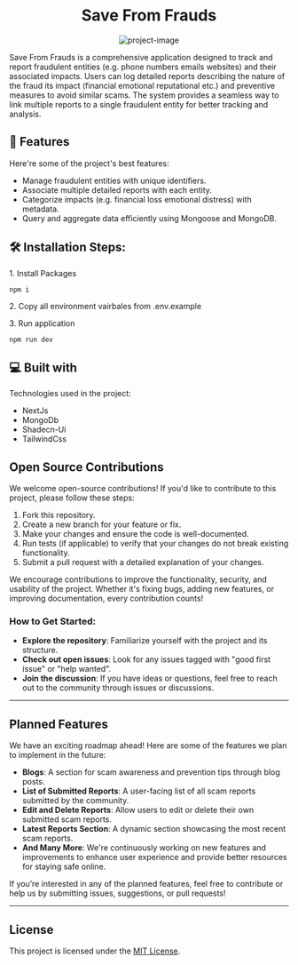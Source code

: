 <h1 align="center" id="title">Save From Frauds</h1>

<p align="center"><img src="https://socialify.git.ci/varundeva/save-from-frauds/image?description=1&amp;descriptionEditable=Save%20From%20Frauds%20identifies%20and%20tracks%20fraudulent%20entities%2C%20linking%20detailed%20reports%20for%20awareness.&amp;font=Source%20Code%20Pro&amp;forks=1&amp;issues=1&amp;language=1&amp;name=1&amp;owner=1&amp;pattern=Solid&amp;pulls=1&amp;stargazers=1&amp;theme=Auto" alt="project-image"></p>

<p id="description">Save From Frauds is a comprehensive application designed to track and report fraudulent entities (e.g. phone numbers emails websites) and their associated impacts. Users can log detailed reports describing the nature of the fraud its impact (financial emotional reputational etc.) and preventive measures to avoid similar scams. The system provides a seamless way to link multiple reports to a single fraudulent entity for better tracking and analysis.</p>

<h2>🧐 Features</h2>

Here're some of the project's best features:

- Manage fraudulent entities with unique identifiers.
- Associate multiple detailed reports with each entity.
- Categorize impacts (e.g. financial loss emotional distress) with metadata.
- Query and aggregate data efficiently using Mongoose and MongoDB.

<h2>🛠️ Installation Steps:</h2>

<p>1. Install Packages</p>

```
npm i
```

<p>2. Copy all environment vairbales from .env.example</p>

<p>3. Run application</p>

```
npm run dev
```

<h2>💻 Built with</h2>

Technologies used in the project:

- NextJs
- MongoDb
- Shadecn-Ui
- TailwindCss

## Open Source Contributions

We welcome open-source contributions! If you'd like to contribute to this project, please follow these steps:

1. Fork this repository.
2. Create a new branch for your feature or fix.
3. Make your changes and ensure the code is well-documented.
4. Run tests (if applicable) to verify that your changes do not break existing functionality.
5. Submit a pull request with a detailed explanation of your changes.

We encourage contributions to improve the functionality, security, and usability of the project. Whether it's fixing bugs, adding new features, or improving documentation, every contribution counts!

### How to Get Started:

- **Explore the repository**: Familiarize yourself with the project and its structure.
- **Check out open issues**: Look for any issues tagged with "good first issue" or "help wanted".
- **Join the discussion**: If you have ideas or questions, feel free to reach out to the community through issues or discussions.

---

## Planned Features

We have an exciting roadmap ahead! Here are some of the features we plan to implement in the future:

- **Blogs**: A section for scam awareness and prevention tips through blog posts.
- **List of Submitted Reports**: A user-facing list of all scam reports submitted by the community.
- **Edit and Delete Reports**: Allow users to edit or delete their own submitted scam reports.
- **Latest Reports Section**: A dynamic section showcasing the most recent scam reports.
- **And Many More**: We're continuously working on new features and improvements to enhance user experience and provide better resources for staying safe online.

If you’re interested in any of the planned features, feel free to contribute or help us by submitting issues, suggestions, or pull requests!

---

## License

This project is licensed under the [MIT License](LICENSE).
